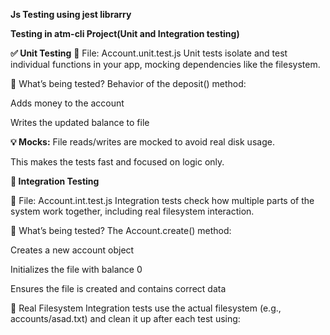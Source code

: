 **Js Testing using jest librarry**


**Testing in atm-cli Project(Unit and Integration testing)**

**✅ Unit Testing**
📄 File: Account.unit.test.js
Unit tests isolate and test individual functions in your app, mocking dependencies like the filesystem.

🧠 What’s being tested?
Behavior of the deposit() method:

Adds money to the account

Writes the updated balance to file

**💡 Mocks:**
File reads/writes are mocked to avoid real disk usage.

This makes the tests fast and focused on logic only.


**🔁 Integration Testing**

📄 File: Account.int.test.js
Integration tests check how multiple parts of the system work together, including real filesystem interaction.

🧠 What’s being tested?
The Account.create() method:

Creates a new account object

Initializes the file with balance 0

Ensures the file is created and contains correct data


📁 Real Filesystem
Integration tests use the actual filesystem (e.g., accounts/asad.txt) and clean it up after each test using:

